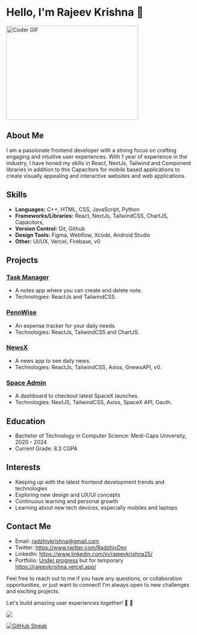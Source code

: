 # Hello, I'm Rajeev Krishna 👋

<img alt="Coder GIF" height=250 width=350 src="https://cdn.dribbble.com/users/730703/screenshots/6581243/avento.gif" />

## About Me
I am a passionate frontend developer with a strong focus on crafting engaging and intuitive user experiences. With 1 year of experience in the industry, I have honed my skills in React, NextJs, Tailwind and Component libraries in addition to this Capacitors for mobile based applications to create visually appealing and interactive websites and web applications.

## Skills
- **Languages:** C++, HTML, CSS, JavaScript, Python
- **Frameworks/Libraries:** React, NextJs, TailwindCSS, ChartJS, Capacitors,
- **Version Control:** Git, Github
- **Design Tools:** Figma, Webflow, Xcode, Android Studio
- **Other:** UI/UX, Vercel, Firebase, v0
 
## Projects
### [Task Manager](https://alpha-task-manager.vercel.app/)
- A notes app where you can create and delete note.
- Technologies: ReactJs and TailwindCSS.

### [PennWise](https://pennwise.vercel.app/)
- An expense tracker for your daily needs.
- Technologies: ReactJs, TailwindCSS and ChartJS.

### [NewsX](https://newsx-radzhiv.web.app)
- A news app to see daily news.
- Technologies: ReactJs, TailwindCSS, Axios, GnewsAPI, v0.

### [Space Admin](https://beta-space-admin.vercel.app)
- A dashboard to checkout latest SpaceX launches.
- Technologies: NextJS, TailwindCSS, Axios, SpaceX API, Oauth.

## Education
- Bachelor of Technology in Computer Science: Medi-Caps University, 2020 - 2024
- Current Grade: 8.3 CGPA

## Interests
- Keeping up with the latest frontend development trends and technologies
- Exploring new design and UX/UI concepts
- Continuous learning and personal growth
- Learning about new tech devices, especially mobiles and laptops

## Contact Me
- Email: radzhivkrishna@gmail.com
- Twitter: https://www.twitter.com/RadzhivDev
- LinkedIn: https://www.linkedin.com/in/rajeevkrishna25/
- Portfolio: [Under progress](https://radzhiv.vercel.app) but for temporary https://rajeevkrishna.vercel.app/

Feel free to reach out to me if you have any questions, or collaboration opportunities, or just want to connect! I'm always open to new challenges and exciting projects.

Let's build amazing user experiences together! 💪 🚀

![](https://komarev.com/ghpvc/?username=radzhiv25&color=blue)

[![GitHub Streak](https://streak-stats.demolab.com?user=radzhiv25&theme=dark&border_radius=5)](https://git.io/streak-stats)
